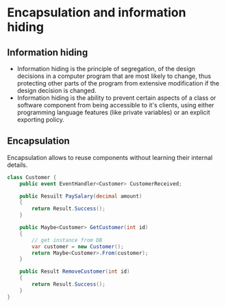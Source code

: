 # Encapsulation and information hiding

## Information hiding

- Information hiding is the principle of segregation, of the design decisions in a computer program that are most likely to change, thus protecting other parts of the program from extensive modification if the design decision is changed.
- Information hiding is the ability to prevent certain aspects of a class or software component from being accessible to it's clients, using either programming language features (like private variables) or an explicit exporting policy.

## Encapsulation

Encapsulation allows to reuse components without learning their internal details.

```csharp
class Customer {
    public event EventHandler<Customer> CustomerReceived;

    public Resuilt PaySalary(decimal amount)
    {
        return Result.Success();
    }

    public Maybe<Customer> GetCustomer(int id)
    {
        // get instance from DB
        var customer = new Customer();
        return Maybe<Customer>.From(customer);
    }

    public Result RemoveCustomer(int id)
    {
        return Result.Success();
    }
}
```
